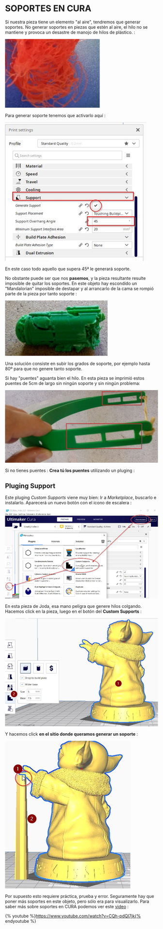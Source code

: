 # SOPORTES EN CURA

Si nuestra pieza tiene un elemento "al aire", tendremos que generar soportes. No generar soportes en piezas que estén al aire, el hilo no se mantiene y provoca un desastre de manojo de hilos de plástico. :

![](/assets/cura17.jpg)

Para generar soporte tenemos que activarlo aquí :

![](/assets/16.jpg)

En este caso todo aquello que supera 45ª le generará soporte.

No obstante puede ser que nos **pasemos**, y la pieza resultante resulte imposible de quitar los soportes. En este objeto hay escondido un "Mandalorian" imposible de destapar y al arrancarlo de la cama se rompió parte de la pieza por tanto soporte :

![](/assets/cura20.jpg)

Una solución consiste en subir los grados de soporte, por ejemplo hasta 80º para que no genere tanto soporte.

Si hay "puentes" aguanta bien el hilo. En esta pieza se imprimió estos puentes de 5cm de largo sin ningún soporte y sin ningún problema:

![](/assets/cura19.jpg)

Si no tienes puentes : **Crea tú los puentes** utilizando un pluging :

## Pluging Support

Este pluging _Custom Supports_ viene muy bien: Ir a _Marketplace_, buscarlo e instalarlo. Aparecerá un nuevo botón con el icono de escalera :

![](/assets/cura15.jpg)

En esta pieza de Joda, esa mano peligra que genere hilos colgando. Hacemos click en la pieza, luego en el botón del **Custom Supports** :

![](/assets/17.jpg)

Y hacemos click **en el sitio donde queramos generar un soporte** :

![](/assets/cura18.jpg)

Por supuesto esto requiere práctica, prueba y error. Seguramente hay que poner más soportes en este objeto, pero sólo era para visualizarlo. Para saber más sobre soportes en CURA podemos ver este [video](https://www.youtube.com/watch?v=CQh-pdQI7jk) :

{% youtube %}https://www.youtube.com/watch?v=CQh-pdQI7jk{% endyoutube %}
